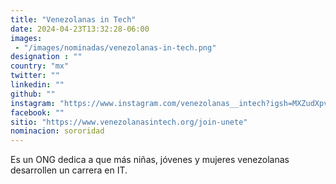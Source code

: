 ```yaml
---
title: "Venezolanas in Tech"
date: 2024-04-23T13:32:28-06:00
images: 
 - "/images/nominadas/venezolanas-in-tech.png"
designation : ""
country: "mx"
twitter: ""
linkedin: ""
github: ""
instagram: "https://www.instagram.com/venezolanas__intech?igsh=MXZudXpvMzI0anoxdw=="
facebook: ""
sitio: "https://www.venezolanasintech.org/join-unete"
nominacion: sororidad
---
```


Es un ONG dedica a que más niñas, jóvenes y mujeres venezolanas desarrollen un carrera en IT.